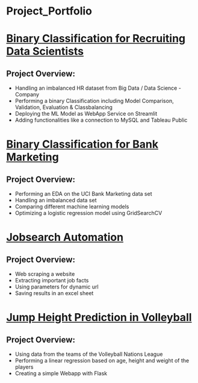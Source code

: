 # Project_Portfolio  
  
  

# [Binary Classification for Recruiting Data Scientists](https://github.com/Reik96/HR_Analytics)

## Project Overview:

* Handling an imbalanced HR dataset from Big Data / Data Science - Company  
* Performing a binary Classification including Model Comparison, Validation, Evaluation & Classbalancing 
* Deploying the ML Model as WebApp Service on Streamlit 
* Adding functionalities like a connection to MySQL and Tableau Public


# [Binary Classification for Bank Marketing](https://github.com/Reik96/Bank_Marketing_Project)


## Project Overview:

* Performing an EDA on the UCI Bank Marketing data set
* Handling an imbalanced data set
* Comparing different machine learning models 
* Optimizing a logistic regression model using GridSearchCV



# [Jobsearch Automation](https://github.com/Reik96/Jobsearch-Automation)


## Project Overview:

* Web scraping a website
* Extracting important job facts
* Using parameters for dynamic url
* Saving results in an excel sheet


# [Jump Height Prediction in Volleyball](https://github.com/Reik96/Jump_Height_Prediction)

## Project Overview:

* Using data from the teams of the Volleyball Nations League
* Performing a linear regression based on age, height and weight of the players
* Creating a simple Webapp with Flask
